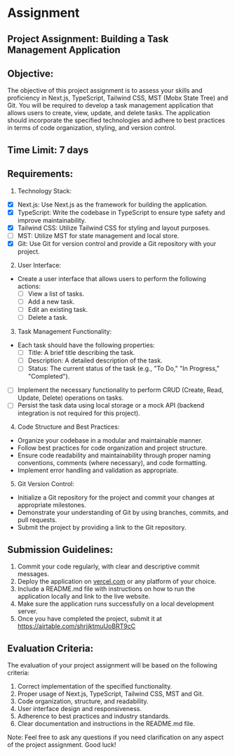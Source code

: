 # Assignment

## Project Assignment: Building a Task Management Application

## Objective:

The objective of this project assignment is to assess your skills and proficiency in Next.js, TypeScript, Tailwind CSS, MST (Mobx State Tree) and Git. You will be required to develop a task management application that allows users to create, view, update, and delete tasks. The application should incorporate the specified technologies and adhere to best practices in terms of code organization, styling, and version control.

## Time Limit: 7 days

## Requirements:

1. Technology Stack:

- [x] Next.js: Use Next.js as the framework for building the application.
- [x] TypeScript: Write the codebase in TypeScript to ensure type safety and improve maintainability.
- [x] Tailwind CSS: Utilize Tailwind CSS for styling and layout purposes.
- [ ] MST: Utilize MST for state management and local store.
- [x] Git: Use Git for version control and provide a Git repository with your project.

2. User Interface:

- Create a user interface that allows users to perform the following actions:
  - [ ] View a list of tasks.
  - [ ] Add a new task.
  - [ ] Edit an existing task.
  - [ ] Delete a task.

3. Task Management Functionality:

- Each task should have the following properties:
  - [ ] Title: A brief title describing the task.
  - [ ] Description: A detailed description of the task.
  - [ ] Status: The current status of the task (e.g., "To Do," "In Progress," "Completed").
- [ ] Implement the necessary functionality to perform CRUD (Create, Read, Update, Delete) operations on tasks.
- [ ] Persist the task data using local storage or a mock API (backend integration is not required for this project).

4. Code Structure and Best Practices:

- Organize your codebase in a modular and maintainable manner.
- Follow best practices for code organization and project structure.
- Ensure code readability and maintainability through proper naming conventions, comments (where necessary), and code formatting.
- Implement error handling and validation as appropriate.

5. Git Version Control:

- Initialize a Git repository for the project and commit your changes at appropriate milestones.
- Demonstrate your understanding of Git by using branches, commits, and pull requests.
- Submit the project by providing a link to the Git repository.

## Submission Guidelines:

1. Commit your code regularly, with clear and descriptive commit messages.
2. Deploy the application on <a href="https://vercel.com" target="_blank" rel="noopener noreferrer" title="vercel">vercel.com</a> or any platform of your choice.
3. Include a README.md file with instructions on how to run the application locally and link to the live website.
4. Make sure the application runs successfully on a local development server.
5. Once you have completed the project, submit it at <a href="https://airtable.com/shrjjktmuUoBRT9cC" target="_blank" rel="noopener noreferrer" title="stamurai link">https://airtable.com/shrjjktmuUoBRT9cC</a>

## Evaluation Criteria:

The evaluation of your project assignment will be based on the following criteria:

1. Correct implementation of the specified functionality.
2. Proper usage of Next.js, TypeScript, Tailwind CSS, MST and Git.
3. Code organization, structure, and readability.
4. User interface design and responsiveness.
5. Adherence to best practices and industry standards.
6. Clear documentation and instructions in the README.md file.

Note: Feel free to ask any questions if you need clarification on any aspect of the project assignment. Good luck!
